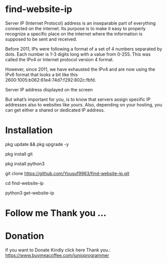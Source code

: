 # find-website-ip

Server IP (Internet Protocol) address is an inseparable part of everything connected on the internet. Its purpose is to make it easy to properly recognize a specific place on the internet where the information is supposed to be sent and received.

Before 2011, IPs were following a format of a set of 4 numbers separated by dots. Each number is 1-3 digits long with a value from 0-255. This was called the IPv4 or Internet protocol version 4 format.

However, since 2011, we have exhausted the IPv4 and are now using the IPv6 format that looks a bit like this 2600:1005:b062:61e4:74d7:f292:802c:fbfd.

Server IP address displayed on the screen

But what’s important for you, is to know that servers assign specific IP addresses also to websites like yours. Also, depending on your hosting, you can get either a shared or dedicated IP address.

# Installation

pkg update && pkg upgrade -y

pkg install git

pkg install python3

git clone https://github.com/Yousuf9963/find-website-ip.git

cd find-website-ip

python3 get-website-ip

# Follow me Thank you ...

# Donation

If you want to Donate Kindly click here Thank you.: https://www.buymeacoffee.com/junioprogrammer
